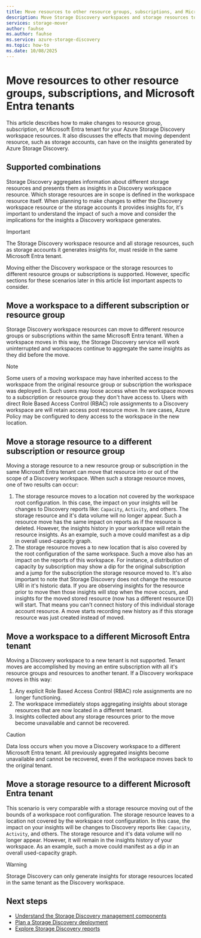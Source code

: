 ```yaml
---
title: Move resources to other resource groups, subscriptions, and Microsoft Entra tenants
description: Move Storage Discovery workspaces and storage resources to other resource groups, subscriptions, and Microsoft Entra tenants.
services: storage-mover
author: fauhse
ms.author: fauhse
ms.service: azure-storage-discovery
ms.topic: how-to
ms.date: 10/08/2025
---
```


# Move resources to other resource groups, subscriptions, and Microsoft Entra tenants

This article describes how to make changes to resource group, subscription, or Microsoft Entra tenant for your Azure Storage Discovery workspace resources. It also discusses the effects that moving dependent resource, such as storage accounts, can have on the insights generated by Azure Storage Discovery.

## Supported combinations

Storage Discovery aggregates information about different storage resources and presents them as insights in a Discovery workspace resource. Which storage resources are in scope is defined in the workspace resource itself. 
When planning to make changes to either the Discovery workspace resource or the storage accounts it provides insights for, it's important to understand the impact of such a move and consider the implications for the insights a Discovery workspace generates.

> [!IMPORTANT]
> The Storage Discovery workspace resource and all storage resources, such as storage accounts it generates insights for, must reside in the same Microsoft Entra tenant.

Moving either the Discovery workspace or the storage resources to different resource groups or subscriptions is supported. However, specific sections for these scenarios later in this article list important aspects to consider.

## Move a workspace to a different subscription or resource group

Storage Discovery workspace resources can move to different resource groups or subscriptions within the same Microsoft Entra tenant. When a workspace moves in this way, the Storage Discovery service will work uninterrupted and workspaces continue to aggregate the same insights as they did before the move.

> [!NOTE]
> Some users of a moving workspace may have inherited access to the workspace from the original resource group or subscription the workspace was deployed in. Such users may loose access when the workspace moves to a subscription or resource group they don't have access to. Users with direct Role Based Access Control (RBAC) role assignments to a Discovery workspace are will retain access post resource move. In rare cases, Azure Policy may be configured to deny access to the workspace in the new location.

## Move a storage resource to a different subscription or resource group

Moving a storage resource to a new resource group or subscription in the same Microsoft Entra tenant can move that resource into or out of the scope of a Discovery workspace.
When such a storage resource moves, one of two results can occur:

1. The storage resource moves to a location not covered by the workspace root configuration. In this case, the impact on your insights will be changes to Discovery reports like: `Capacity`, `Activity`, and others. The storage resource and it's data volume will no longer appear. Such a resource move has the same impact on reports as if the resource is deleted. However, the insights history in your workspace will retain the resource insights. As an example, such a move could manifest as a dip in overall used-capacity graph.
1. The storage resource moves a to new location that is also covered by the root configuration of the same workspace. Such a move also has an impact on the reports of this workspace. For instance, a distribution of capacity by subscription may show a dip for the original subscription and a jump for the subscription the storage resource moved to. It's also important to note that Storage Discovery does not change the resource URI in it's historic data. If you are observing insights for the resource prior to move then those insights will stop when the move occurs, and insights for the moved stored resource (now has a different resource ID) will start. That means you can't connect history of this individual storage account resource. A move starts recording new history as if this storage resource was just created instead of moved.

## Move a workspace to a different Microsoft Entra tenant

Moving a Discovery workspace to a new tenant is not supported. Tenant moves are accomplished by moving an entire subscription with all it's resource groups and resources to another tenant. If a Discovery workspace moves in this way:

1. Any explicit Role Based Access Control (RBAC) role assignments are no longer functioning.
1. The workspace immediately stops aggregating insights about storage resources that are now located in a different tenant.
1. Insights collected about any storage resources prior to the move become unavailable and cannot be recovered.
 
> [!CAUTION]
> Data loss occurs when you move a Discovery workspace to a different Microsoft Entra tenant. All previously aggregated insights become unavailable and cannot be recovered, even if the workspace moves back to the original tenant.

## Move a storage resource to a different Microsoft Entra tenant

This scenario is very comparable with a storage resource moving out of the bounds of a workspace root configuration.
The storage resource leaves to a location not covered by the workspace root configuration. In this case, the impact on your insights will be changes to Discovery reports like: `Capacity`, `Activity`, and others. The storage resource and it's data volume will no longer appear. However, it will remain in the insights history of your workspace. As an example, such a move could manifest as a dip in an overall used-capacity graph.

> [!WARNING]
> Storage Discovery can only generate insights for storage resources located in the same tenant as the Discovery workspace.

## Next steps

- [Understand the Storage Discovery management components](management-components.md)
- [Plan a Storage Discovery deployment](deployment-planning.md)
- [Explore Storage Discovery reports](get-started-reports.md)
